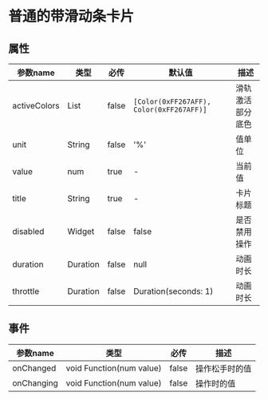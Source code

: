 # 普通的带滑动条卡片

## 属性

| 参数name       | 类型          | 必传    | 默认值                                      | 描述       |
|--------------|-------------|-------|------------------------------------------|----------|
| activeColors | List<Color> | false | `[Color(0xFF267AFF), Color(0xFF267AFF)]` | 滑轨激活部分底色 |
| unit         | String      | false | '%'                                      | 值单位      |
| value        | num         | true  | -                                        | 当前值      |
| title        | String      | true  | -                                        | 卡片标题     |
| disabled     | Widget      | false | false                                    | 是否禁用操作   |
| duration     | Duration    | false | null                                     | 动画时长     |
| throttle     | Duration    | false | Duration(seconds: 1)                     | 动画时长     |

## 事件

| 参数name     | 类型                       | 必传    | 描述      |
|------------|--------------------------|-------|---------|
| onChanged  | void Function(num value) | false | 操作松手时的值 |
| onChanging | void Function(num value) | false | 操作时的值   |

